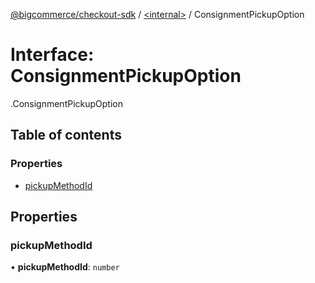 [@bigcommerce/checkout-sdk](../README.md) / [<internal\>](../modules/internal_.md) / ConsignmentPickupOption

# Interface: ConsignmentPickupOption

[<internal>](../modules/internal_.md).ConsignmentPickupOption

## Table of contents

### Properties

- [pickupMethodId](internal_.ConsignmentPickupOption.md#pickupmethodid)

## Properties

### pickupMethodId

• **pickupMethodId**: `number`
